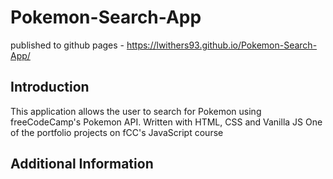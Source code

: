 # Pokemon-Search-App

published to github pages - https://lwithers93.github.io/Pokemon-Search-App/

## Introduction

This application allows the user to search for Pokemon using freeCodeCamp's Pokemon API.
Written with HTML, CSS and Vanilla JS
One of the portfolio projects on fCC's JavaScript course

## Additional Information
